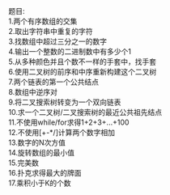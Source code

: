题目:  
1.两个有序数组的交集  
2.取出字符串中重复的字符  
3.找数组中超过三分之一的数字  
4.输出一个整数的二进制数中有多少个1   
5.从多种颜色并且个数不一样的手套中，找手套    
6.使用二叉树的前序和中序重新构建这个二叉树    
7.两个链表的第一个公共结点    
8.数组中逆序对   
9.将二叉搜索树转变为一个双向链表    
10.求一个二叉树/二叉搜索树的最近公共祖先结点    
11.不使用while/for求得1+2+3+...+100     
12.不使用[+-*/]计算两个数字相加    
13.数字的N次方值      
14.旋转数组的最小值     
15.完美数     
16.扑克求得最大的牌面    
17.乘积小于K的个数         




